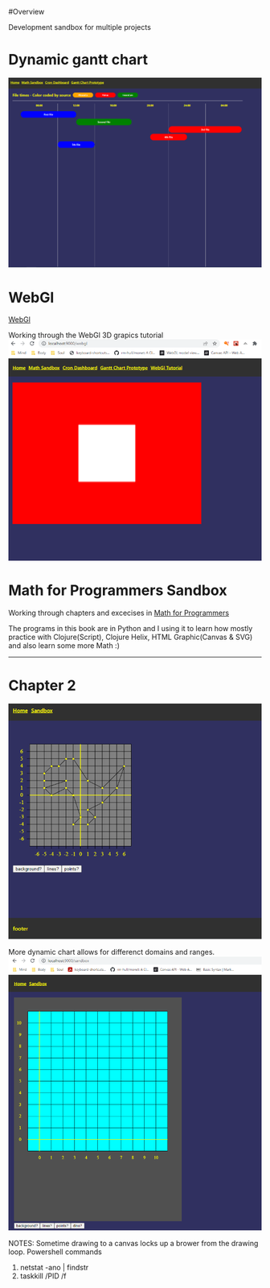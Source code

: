 
#Overview

Development sandbox for multiple projects

# Dynamic gantt chart

![alt dynamic gantt chart](general-dynamic.PNG)

# WebGl

[WebGl](https://developer.mozilla.org/en-US/docs/Web/API/WebGL_API)

Working through the WebGl 3D grapics tutorial
![First Tutorial](webgl_1.PNG)


# Math for Programmers Sandbox

Working through chapters and excecises in [Math for Programmers](https://www.manning.com/books/math-for-programmers?utm_source=google&utm_medium=cpc&utm_campaign=dynamicremarketing&gclid=EAIaIQobChMI_Lb1466v6AIVkkZeCh1HuwuNEAEYASACEgLgkvD_BwE)

The programs in this book are in Python and I using it to learn how mostly practice with Clojure(Script), Clojure Helix, HTML Graphic(Canvas & SVG) and also learn some more Math :)

---

# Chapter 2
![alt dino chart](dino-chart.png "Dino Chart")

More dynamic chart allows for differenct domains and ranges.
![alt dynamic chart](dynamic-chart.PNG "Dynamic Chart")

NOTES:
Sometime drawing to a canvas locks up a brower from the drawing loop.  Powershell commands
1. netstat -ano | findstr <PORT>
2. taskkill /PID <PID> /f


